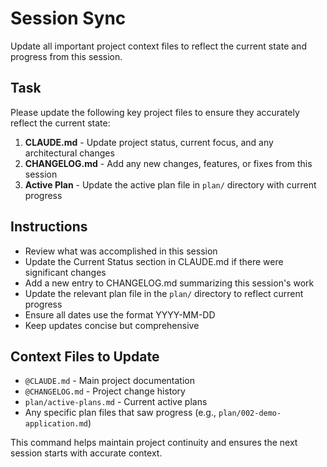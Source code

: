 # Session Sync

Update all important project context files to reflect the current state and progress from this session.

## Task

Please update the following key project files to ensure they accurately reflect the current state:

1. **CLAUDE.md** - Update project status, current focus, and any architectural changes
2. **CHANGELOG.md** - Add any new changes, features, or fixes from this session
3. **Active Plan** - Update the active plan file in `plan/` directory with current progress

## Instructions

- Review what was accomplished in this session
- Update the Current Status section in CLAUDE.md if there were significant changes
- Add a new entry to CHANGELOG.md summarizing this session's work
- Update the relevant plan file in the `plan/` directory to reflect current progress
- Ensure all dates use the format YYYY-MM-DD
- Keep updates concise but comprehensive

## Context Files to Update

- `@CLAUDE.md` - Main project documentation
- `@CHANGELOG.md` - Project change history
- `plan/active-plans.md` - Current active plans
- Any specific plan files that saw progress (e.g., `plan/002-demo-application.md`)

This command helps maintain project continuity and ensures the next session starts with accurate context.